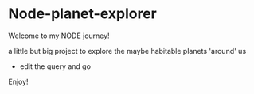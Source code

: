 # Node-planet-explorer

Welcome to my NODE journey!

a little but big project to explore the maybe habitable planets 'around' us
- edit the query and go

Enjoy!
